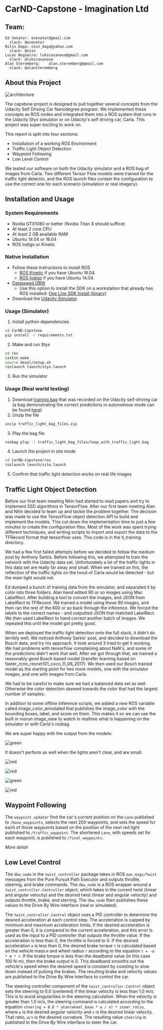 # CarND-Capstone - Imagination Ltd

## Team:

```
Ed Venator: evenator@gmail.com
  slack: @evenator
Nitin Daga: nisn_daga@yahoo.com
  slack: @nisn
Lucas Nogueira: lukscasanova@gmail.com
  slack: @lukscasanova
Alan Steremberg:	alan.steremberg@gmail.com
  slack: @alansteremberg
```

## About this Project

![architecture](imgs/architecture.png)

The capstone project is designed to pull together several concepts from the Udacity Self Driving Car Nanodegree program. We implemented these concepts as ROS nodes and integrated them into a ROS system that runs in the Udacity Styx simulator or on Udacity's self driving car, Carla. This project was super exciting to work on.

This report is split into four sections:

* Installation of a working ROS Environment
* Traffic Light Object Detection
* Waypoint Following
* Low Level Control

We tested our software on both the Udacity simulator and a ROS bag of images from Carla.  Two different Tensor Flow models were trained for the traffic light detector, and the ROS launch files contain the configuration to use the correct one for each scenario (simulation or real imagery).

## Installation and Usage

### System Requirements

- Nvidia GTX1080 or better (Nvidia Titan X should suffice)
- At least 2 core CPU
- At least 2 GB available RAM
- Ubuntu 14.04 or 16.04
- ROS Indigo or Kinetic

### Native Installation

* Follow these instructions to install ROS
  * [ROS Kinetic](http://wiki.ros.org/kinetic/Installation/Ubuntu) if you have Ubuntu 16.04.
  * [ROS Indigo](http://wiki.ros.org/indigo/Installation/Ubuntu) if you have Ubuntu 14.04.
* [Dataspeed DBW](https://bitbucket.org/DataspeedInc/dbw_mkz_ros)
  * Use this option to install the SDK on a workstation that already has ROS installed: [One Line SDK Install (binary)](https://bitbucket.org/DataspeedInc/dbw_mkz_ros/src/81e63fcc335d7b64139d7482017d6a97b405e250/ROS_SETUP.md?fileviewer=file-view-default)
* Download the [Udacity Simulator](https://github.com/udacity/CarND-Capstone/releases/tag/v1.2).

### Usage (Simulator)

1. Install python dependencies
```bash
cd CarND-Capstone
pip install -r requirements.txt
```
2. Make and run Styx
```bash
cd ros
catkin_make
source devel/setup.sh
roslaunch launch/styx.launch
```
3. Run the simulator

### Usage (Real world testing)

1. Download [training bag](https://drive.google.com/file/d/0B2_h37bMVw3iYkdJTlRSUlJIamM/view?usp=sharing) that was recorded on the Udacity self-driving car (a bag demonstrating the correct predictions in autonomous mode can be found [here](https://drive.google.com/open?id=0B2_h37bMVw3iT0ZEdlF4N01QbHc))
2. Unzip the file
```bash
unzip traffic_light_bag_files.zip
```
3. Play the bag file
```bash
rosbag play -l traffic_light_bag_files/loop_with_traffic_light.bag
```
4. Launch the project in site mode
```bash
cd CarND-Capstone/ros
roslaunch launch/site.launch
```
5. Confirm that traffic light detection works on real life images

## Traffic Light Object Detection

Before our first team meeting Nitin had started to read papers and try to implement SSD algorithms in TensorFlow.  After our first team meeting Alan and Nitin decided to team up and tackle the problem together.  The decision was made to use the TensorFlow object detection API to build and implement the models.  This cut down the implementation time to just a few minutes to create the configuration files.  Most of the work was spent trying different techniques, and writing scripts to import and export the data to the TFRecord format that tensorflow uses.  This code is in the tl_training directory.  

We had a few first failed attempts before we decided to follow the medium post by Anthony Sarkis.  Before following this, we attempted to train the network with the Udacity data set. Unfortunately a lot of the traffic lights in this data set are really far away and small. When we trained on this, the reflection of the traffic lights on the hood of Carla would be detected  - but the main light would not.  

Ed dumped a bunch of training data from the simulator, and separated it by color into three folders.  Alan hand edited 90 or so images using Mac LabelRect.  After building a tool to convert the images, and JSON from LabelRect to TFRecord. We trained a model using these 90 images, and then ran the rest of the 600 or so back through the inference. We forced the labels to the correct names - and outputted JSON that matched LabelRect.  We then used LabelRect to hand correct another batch of images. We repeated this until the model got pretty good.

When we deployed the traffic light detection onto the full stack, it didn't do terribly well.  We noticed Anthony Sarkis' post, and decided to download the Bosch data, and try his approach.  It took around 3 tried to get it working. We had problems with tensorflow complaining about NaN's, and some of the predictions didn't work that well.  After we got through that, we trained a reasonably good Bosch based model (transfer learning based on faster_rcnn_resnet101_coco_11_06_2017). We then used our Bosch trained model as the starting point for two more models, one with the simulator images, and one with images from Carla.     

We had to be careful to make sure we had a balanced data set as well. Otherwise the color detection skewed towards the color that had the largest number of samples.


In addition to some offline inference scripts, we added a new ROS variable called image_color_annotated that publishes the image_color with the bounding boxes, label, and score on them. This makes it so we can use the built in rosrun image_view to watch in realtime what is happening on the simulator or with Carla's rosbag.


We are super happy with the output from the models:

![green](imgs/screenshots/tl1.png)

It doesn't perform as well when the lights aren't clear, and are small:

![red](imgs/screenshots/tl2.png)

![red](imgs/screenshots/tl3.png)

![green](imgs/screenshots/tl4.png)

![red](imgs/screenshots/tl5.png)

## Waypoint Following

The `waypoint_updater` find the car's current position on the `Lane` published to `/base_waypoints`, selects the next 200 waypoints, and sets the speed for each of those waypoints based on the position of the next red light published to `/traffic_waypoint`. The shortened `Lane`, with speeds set for each waypoint, is published to `/final_waypoints`.

*More detail*

## Low Level Control

The `dbw_node` in the `twist_controller` package takes in ROS `nav_msgs/Twist` messages from the Pure Pursuit Path Executor and outputs throttle, steering, and brake commands. The `dbw_node` is a ROS wrapper around a `twist_controller.Controller` object, which takes in the current twist (linear and angular velocity) and the desired twist (linear and angular velocity) and outputs throttle, brake, and sterring. The `dbw_node` then publishes these values to the Drive By Wire Interface (real or simulated).

The `twist_controller.Control` object uses a PID controller to determine the desired acceleration at each control step. The acceleration is capped by minimum and maximum acceleration limits. If the desired acceleration is greater than 0, it is compared to the current acceleration, and this error is used as the input to a PID controller that outputs the throttle value. If the acceleration is less than 0, the throttle is forced to 0. If the desired acceleration `a` is less than 0, the desired brake torque `τ` is calculated based on the vehicle mass `m` and wheel radius `r` according to the equation `τ = -a * m * r`.  If the brake torque is less than the deadband value (in this case 100 N-m), then the brake output is 0. This deadband smooths out the vehicle's speed when the desired speed is constant by coasting to slow down instead of pulsing the brakes. The resulting brake and velocity values are published to the Drive By Wire Interface to control the car.

The steering controller component of the `twist_controller.Control` object sets the steering to 0.0 (centered) if the linear velocity is less than 1.0 m/s. This is to avoid singularities in the steering calculation. When the velocity is greater than 1.0 m/s, the steering command is calculated according to the equation `steering = 0.8 * atan(wheel_base * ω / v) * steer_ratio`, where `ω` is the desired angular velocity and `v` is the desired linear velocity. That ratio, `ω/v` is the desired curvature. The resulting value `steering` is published to the Drive By Wire interface to steer the car.
